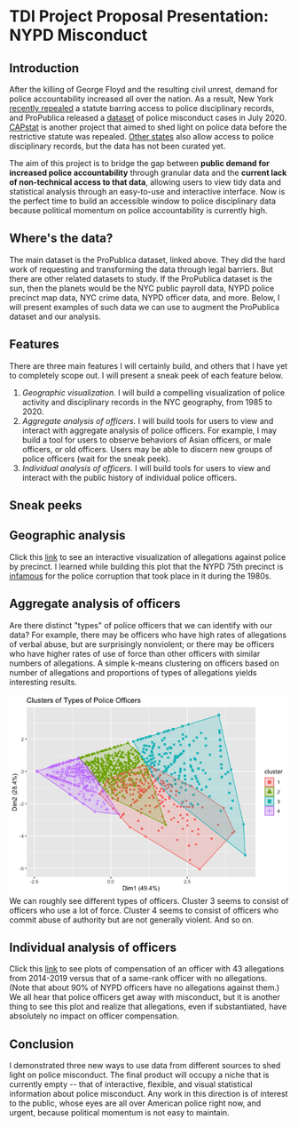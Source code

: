 TDI Project Proposal Presentation: NYPD Misconduct
================

Introduction
------------

After the killing of George Floyd and the resulting civil unrest, demand for police accountability increased all over the nation. As a result, New York [recently repealed](https://www.innocenceproject.org/in-a-historic-victory-the-new-york-legislature-repeals-50-a-requiring-full-disclosure-of-police-disciplinary-records/) a statute barring access to police disciplinary records, and ProPublica released a [dataset](https://www.propublica.org/datastore/dataset/civilian-complaints-against-new-york-city-police-officers) of police misconduct cases in July 2020. [CAPstat](https://www.capstat.nyc/) is another project that aimed to shed light on police data before the restrictive statute was repealed. [Other states](https://project.wnyc.org/disciplinary-records/) also allow access to police disciplinary records, but the data has not been curated yet. 

The aim of this project is to bridge the gap between **public demand for increased police accountability** through granular data and the **current lack of non-technical access to that data**, allowing users to view tidy data and statistical analysis through an easy-to-use and interactive interface. Now is the perfect time to build an accessible window to police disciplinary data because political momentum on police accountability is currently high.

Where's the data?
-----------------

The main dataset is the ProPublica dataset, linked above. They did the hard work of requesting and transforming the data through legal barriers. But there are other related datasets to study. If the ProPublica dataset is the sun, then the planets would be the NYC public payroll data, NYPD police precinct map data, NYC crime data, NYPD officer data, and more. Below, I will present examples of such data we can use to augment the ProPublica dataset and our analysis.

Features
--------

There are three main features I will certainly build, and others that I have yet to completely scope out. I will present a sneak peek of each feature below.
1. *Geographic visualization.* I will build a compelling visualization of police activity and disciplinary records in the NYC geography, from 1985 to 2020. 
2. *Aggregate analysis of officers.* I will build tools for users to view and interact with aggregate analysis of police officers. For example, I may build a tool for users to observe behaviors of Asian officers, or male officers, or old officers. Users may be able to discern new groups of police officers (wait for the sneak peek).
3. *Individual analysis of officers.* I will build tools for users to view and interact with the public history of individual police officers.

Sneak peeks
-----------

## Geographic analysis

Click this [link](https://hongsuh7.github.io/precinct.html) to see an interactive visualization of allegations against police by precinct. I learned while building this plot that the NYPD 75th precinct is [infamous](https://en.wikipedia.org/wiki/The_Seven_Five) for the police corruption that took place in it during the 1980s. 

## Aggregate analysis of officers

Are there distinct "types" of police officers that we can identify with our data? For example, there may be officers who have high rates of allegations of verbal abuse, but are surprisingly nonviolent; or there may be officers who have higher rates of use of force than other officers with similar numbers of allegations. A simple k-means clustering on officers based on number of allegations and proportions of types of allegations yields interesting results.

![](main_files/figure-markdown_github/unnamed-chunk-3-1.png) We can roughly see different types of officers. Cluster 3 seems to consist of officers who use a lot of force. Cluster 4 seems to consist of officers who commit abuse of authority but are not generally violent. And so on. 

## Individual analysis of officers

Click this [link](https://hongsuh7.github.io/payroll.html) to see plots of compensation of an officer with 43 allegations from 2014-2019 versus that of a same-rank officer with no allegations. (Note that about 90% of NYPD officers have no allegations against them.) We all hear that police officers get away with misconduct, but it is another thing to see this plot and realize that allegations, even if substantiated, have absolutely no impact on officer compensation.

Conclusion
----------

I demonstrated three new ways to use data from different sources to shed light on police misconduct. The final product will occupy a niche that is currently empty -- that of interactive, flexible, and visual statistical information about police misconduct. Any work in this direction is of interest to the public, whose eyes are all over American police right now, and urgent, because political momentum is not easy to maintain. 
